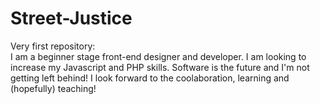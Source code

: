 # Street-Justice
Very first repository:</br>
I am a beginner stage front-end designer and developer. I am looking to increase my Javascript and PHP skills. 
Software is the future and I'm not getting left behind! 
I look forward to the coolaboration, learning and (hopefully) teaching! 
